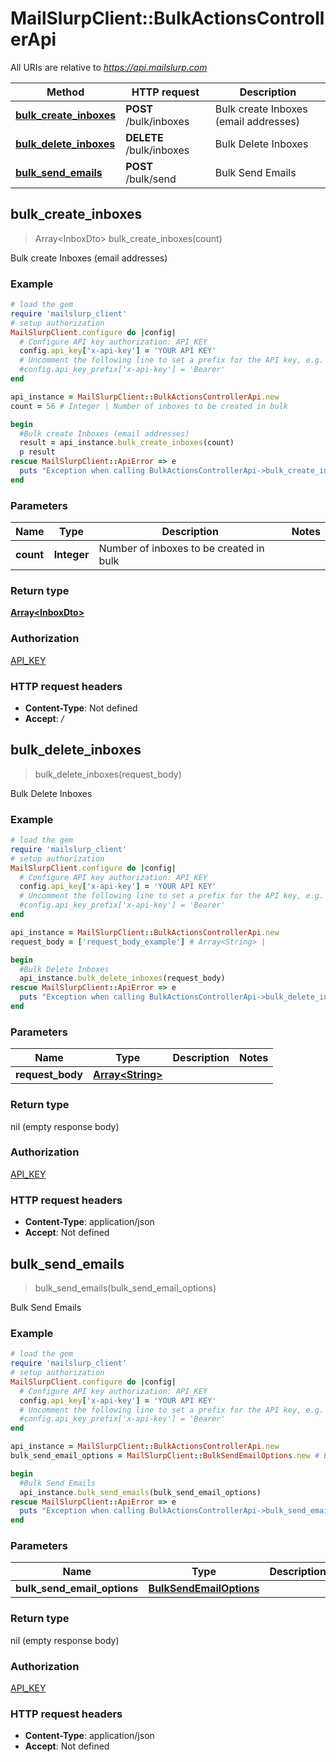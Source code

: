 # MailSlurpClient::BulkActionsControllerApi

All URIs are relative to *https://api.mailslurp.com*

Method | HTTP request | Description
------------- | ------------- | -------------
[**bulk_create_inboxes**](BulkActionsControllerApi#bulk_create_inboxes) | **POST** /bulk/inboxes | Bulk create Inboxes (email addresses)
[**bulk_delete_inboxes**](BulkActionsControllerApi#bulk_delete_inboxes) | **DELETE** /bulk/inboxes | Bulk Delete Inboxes
[**bulk_send_emails**](BulkActionsControllerApi#bulk_send_emails) | **POST** /bulk/send | Bulk Send Emails



## bulk_create_inboxes

> Array&lt;InboxDto&gt; bulk_create_inboxes(count)

Bulk create Inboxes (email addresses)

### Example

```ruby
# load the gem
require 'mailslurp_client'
# setup authorization
MailSlurpClient.configure do |config|
  # Configure API key authorization: API_KEY
  config.api_key['x-api-key'] = 'YOUR API KEY'
  # Uncomment the following line to set a prefix for the API key, e.g. 'Bearer' (defaults to nil)
  #config.api_key_prefix['x-api-key'] = 'Bearer'
end

api_instance = MailSlurpClient::BulkActionsControllerApi.new
count = 56 # Integer | Number of inboxes to be created in bulk

begin
  #Bulk create Inboxes (email addresses)
  result = api_instance.bulk_create_inboxes(count)
  p result
rescue MailSlurpClient::ApiError => e
  puts "Exception when calling BulkActionsControllerApi->bulk_create_inboxes: #{e}"
end
```

### Parameters


Name | Type | Description  | Notes
------------- | ------------- | ------------- | -------------
 **count** | **Integer**| Number of inboxes to be created in bulk | 

### Return type

[**Array&lt;InboxDto&gt;**](InboxDto)

### Authorization

[API_KEY](../README#API_KEY)

### HTTP request headers

- **Content-Type**: Not defined
- **Accept**: */*


## bulk_delete_inboxes

> bulk_delete_inboxes(request_body)

Bulk Delete Inboxes

### Example

```ruby
# load the gem
require 'mailslurp_client'
# setup authorization
MailSlurpClient.configure do |config|
  # Configure API key authorization: API_KEY
  config.api_key['x-api-key'] = 'YOUR API KEY'
  # Uncomment the following line to set a prefix for the API key, e.g. 'Bearer' (defaults to nil)
  #config.api_key_prefix['x-api-key'] = 'Bearer'
end

api_instance = MailSlurpClient::BulkActionsControllerApi.new
request_body = ['request_body_example'] # Array<String> | 

begin
  #Bulk Delete Inboxes
  api_instance.bulk_delete_inboxes(request_body)
rescue MailSlurpClient::ApiError => e
  puts "Exception when calling BulkActionsControllerApi->bulk_delete_inboxes: #{e}"
end
```

### Parameters


Name | Type | Description  | Notes
------------- | ------------- | ------------- | -------------
 **request_body** | [**Array&lt;String&gt;**](String)|  | 

### Return type

nil (empty response body)

### Authorization

[API_KEY](../README#API_KEY)

### HTTP request headers

- **Content-Type**: application/json
- **Accept**: Not defined


## bulk_send_emails

> bulk_send_emails(bulk_send_email_options)

Bulk Send Emails

### Example

```ruby
# load the gem
require 'mailslurp_client'
# setup authorization
MailSlurpClient.configure do |config|
  # Configure API key authorization: API_KEY
  config.api_key['x-api-key'] = 'YOUR API KEY'
  # Uncomment the following line to set a prefix for the API key, e.g. 'Bearer' (defaults to nil)
  #config.api_key_prefix['x-api-key'] = 'Bearer'
end

api_instance = MailSlurpClient::BulkActionsControllerApi.new
bulk_send_email_options = MailSlurpClient::BulkSendEmailOptions.new # BulkSendEmailOptions | 

begin
  #Bulk Send Emails
  api_instance.bulk_send_emails(bulk_send_email_options)
rescue MailSlurpClient::ApiError => e
  puts "Exception when calling BulkActionsControllerApi->bulk_send_emails: #{e}"
end
```

### Parameters


Name | Type | Description  | Notes
------------- | ------------- | ------------- | -------------
 **bulk_send_email_options** | [**BulkSendEmailOptions**](BulkSendEmailOptions)|  | 

### Return type

nil (empty response body)

### Authorization

[API_KEY](../README#API_KEY)

### HTTP request headers

- **Content-Type**: application/json
- **Accept**: Not defined

